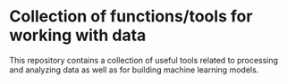 # Collection of functions/tools for working with data

This repository contains a collection of useful tools related to processing and analyzing data as well as for building machine learning models.

